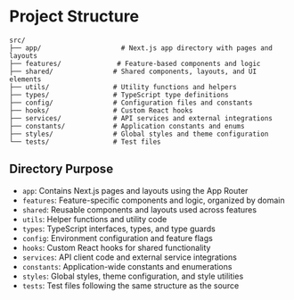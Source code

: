 # Project Structure

```
src/
├── app/                    # Next.js app directory with pages and layouts
├── features/              # Feature-based components and logic
├── shared/               # Shared components, layouts, and UI elements
├── utils/                # Utility functions and helpers
├── types/                # TypeScript type definitions
├── config/               # Configuration files and constants
├── hooks/                # Custom React hooks
├── services/             # API services and external integrations
├── constants/            # Application constants and enums
├── styles/               # Global styles and theme configuration
└── tests/                # Test files
```

## Directory Purpose

- `app`: Contains Next.js pages and layouts using the App Router
- `features`: Feature-specific components and logic, organized by domain
- `shared`: Reusable components and layouts used across features
- `utils`: Helper functions and utility code
- `types`: TypeScript interfaces, types, and type guards
- `config`: Environment configuration and feature flags
- `hooks`: Custom React hooks for shared functionality
- `services`: API client code and external service integrations
- `constants`: Application-wide constants and enumerations
- `styles`: Global styles, theme configuration, and style utilities
- `tests`: Test files following the same structure as the source
